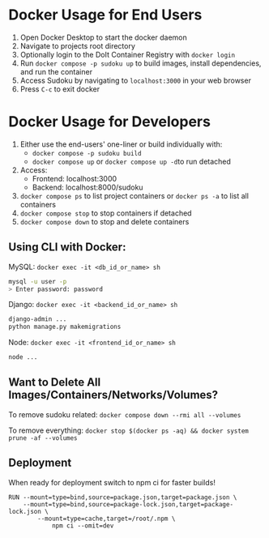 # Docker Usage for End Users

1. Open Docker Desktop to start the docker daemon
2. Navigate to projects root directory
3. Optionally login to the DoIt Container Registry with `docker login`
4. Run `docker compose -p sudoku up` to build images, install dependencies, and run the container
5. Access Sudoku by navigating to `localhost:3000` in your web browser
6. Press `C-c` to exit docker

# Docker Usage for Developers

1. Either use the end-users' one-liner or build individually with:
   - `docker compose -p sudoku build`
   - `docker compose up` or `docker compose up -d`to run detached
2. Access:
   - Frontend: localhost:3000
   - Backend: localhost:8000/sudoku
3. `docker compose ps` to list project containers or `docker ps -a` to list all containers
4. `docker compose stop` to stop containers if detached
5. `docker compose down` to stop and delete containers

## Using CLI with Docker:

MySQL: `docker exec -it <db_id_or_name> sh`

```sh
mysql -u user -p
> Enter password: password
```

Django: `docker exec -it <backend_id_or_name> sh`

```sh
django-admin ...
python manage.py makemigrations
```

Node: `docker exec -it <frontend_id_or_name> sh`

```sh
node ...
```

## Want to Delete All Images/Containers/Networks/Volumes?

To remove sudoku related: `docker compose down --rmi all --volumes`

To remove everything: `docker stop $(docker ps -aq) && docker system prune -af --volumes`

## Deployment

When ready for deployment switch to npm ci for faster builds!

```
RUN --mount=type=bind,source=package.json,target=package.json \
    --mount=type=bind,source=package-lock.json,target=package-lock.json \
        --mount=type=cache,target=/root/.npm \
            npm ci --omit=dev
```
